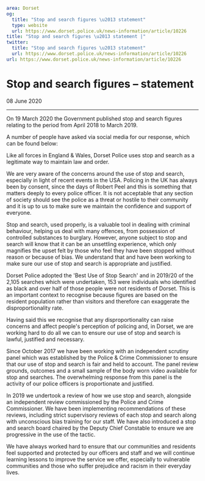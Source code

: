 ```yaml
area: Dorset
og:
  title: "Stop and search figures \u2013 statement"
  type: website
  url: https://www.dorset.police.uk/news-information/article/10226
title: "Stop and search figures \u2013 statement |"
twitter:
  title: "Stop and search figures \u2013 statement"
  url: https://www.dorset.police.uk/news-information/article/10226
url: https://www.dorset.police.uk/news-information/article/10226
```

# Stop and search figures – statement

08 June 2020

* * *

On 19 March 2020 the Government published stop and search figures relating to the period from April 2018 to March 2019.

A number of people have asked via social media for our response, which can be found below:

Like all forces in England & Wales, Dorset Police uses stop and search as a legitimate way to maintain law and order.

We are very aware of the concerns around the use of stop and search, especially in light of recent events in the USA. Policing in the UK has always been by consent, since the days of Robert Peel and this is something that matters deeply to every police officer. It is not acceptable that any section of society should see the police as a threat or hostile to their community and it is up to us to make sure we maintain the confidence and support of everyone.

Stop and search, used properly, is a valuable tool in dealing with criminal behaviour, helping us deal with many offences, from possession of controlled substances to burglary. However, anyone subject to stop and search will know that it can be an unsettling experience, which only magnifies the upset felt by those who feel they have been stopped without reason or because of bias. We understand that and have been working to make sure our use of stop and search is appropriate and justified.

Dorset Police adopted the 'Best Use of Stop Search' and in 2019/20 of the 2,105 searches which were undertaken, 153 were individuals who identified as black and over half of those people were not residents of Dorset. This is an important context to recognise because figures are based on the resident population rather than visitors and therefore can exaggerate the disproportionality rate.

Having said this we recognise that any disproportionality can raise concerns and affect people's perception of policing and, in Dorset, we are working hard to do all we can to ensure our use of stop and search is lawful, justified and necessary.

Since October 2017 we have been working with an independent scrutiny panel which was established by the Police & Crime Commissioner to ensure that our use of stop and search is fair and held to account. The panel review grounds, outcomes and a small sample of the body worn video available for stop and searches. The overwhelming response from this panel is the activity of our police officers is proportionate and justified.

In 2019 we undertook a review of how we use stop and search, alongside an independent review commissioned by the Police and Crime Commissioner. We have been implementing recommendations of these reviews, including strict supervisory reviews of each stop and search along with unconscious bias training for our staff. We have also introduced a stop and search board chaired by the Deputy Chief Constable to ensure we are progressive in the use of the tactic.

We have always worked hard to ensure that our communities and residents feel supported and protected by our officers and staff and we will continue learning lessons to improve the service we offer, especially to vulnerable communities and those who suffer prejudice and racism in their everyday lives.

